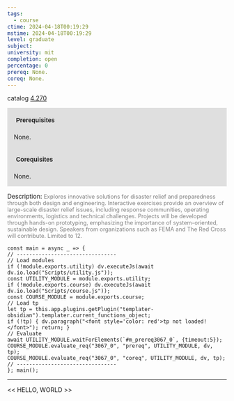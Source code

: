 ```yaml
---
tags:
  - course
ctime: 2024-04-18T00:19:29
mstime: 2024-04-18T00:19:29
level: graduate
subject: 
university: mit
completion: open
percentage: 0
prereq: None.
coreq: None.
---
```


catalog [4.270](http://student.mit.edu/catalog/m4b.html#4.270)

<span style="display: block; padding: 15px; background-color: rgb(100, 100, 100, 0.2);"><font id="m_prereq3067_0" style="display: block; font-family: Arial, sans-serif; font-weight: bold; padding: 5px">Prerequisites</font><br><span id="prereq3067_0">None.</span></span>
<span style="display: block; padding: 15px; background-color: rgb(100, 100, 100, 0.2);"><font id="m_coreq3067_0" style="display: block; font-family: Arial, sans-serif; font-weight: bold; padding: 5px">Corequisites</font><br><span id="coreq3067_0">None.</span></span>

<font style="">Description:</font>
<font style="color: grey; font-size: 0.8rem;">Explores innovative solutions for disaster relief and preparedness through both design and engineering. Interactive exercises provide an overview of large-scale disaster relief issues, including response communities, operating environments, logistics and technical challenges. Projects will be developed through hands-on prototyping, emphasizing the importance of system-oriented, sustainable design. Speakers from organizations such as FEMA and The Red Cross will contribute. Limited to 12.</font>

```dataviewjs
const main = async _ => {
// --------------------------------
// Load modules
if (!module.exports.utility) dv.executeJs(await dv.io.load("Scripts/utility.js"));
const UTILITY_MODULE = module.exports.utility;
if (!module.exports.course) dv.executeJs(await dv.io.load("Scripts/course.js"));
const COURSE_MODULE = module.exports.course;
// Load tp
let tp = this.app.plugins.getPlugin("templater-obsidian").templater.current_functions_object;
if (!tp) { dv.paragraph("<font style='color: red'>tp not loaded!</font>"); return; }
// Evaluate
await UTILITY_MODULE.waitForElements(`#m_prereq3067_0`, {timeout:5});
COURSE_MODULE.evaluate_req("3067_0", "prereq", UTILITY_MODULE, dv, tp);
COURSE_MODULE.evaluate_req("3067_0", "coreq", UTILITY_MODULE, dv, tp);
// --------------------------------
}; main();
```

---

<< HELLO, WORLD >>
